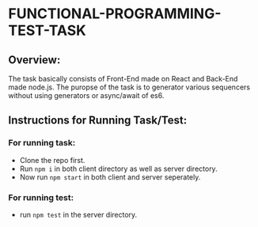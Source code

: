 # FUNCTIONAL-PROGRAMMING-TEST-TASK

## Overview:

The task basically consists of Front-End made on React and Back-End made node.js. The puropse of the task is to generator various sequencers without using generators or async/await of es6.

## Instructions for Running Task/Test:

### For running task:
* Clone the repo first.
* Run `npm i` in both client directory as well as server directory.
* Now run `npm start` in both client and server seperately.

### For running test:
* run `npm test` in the server directory.